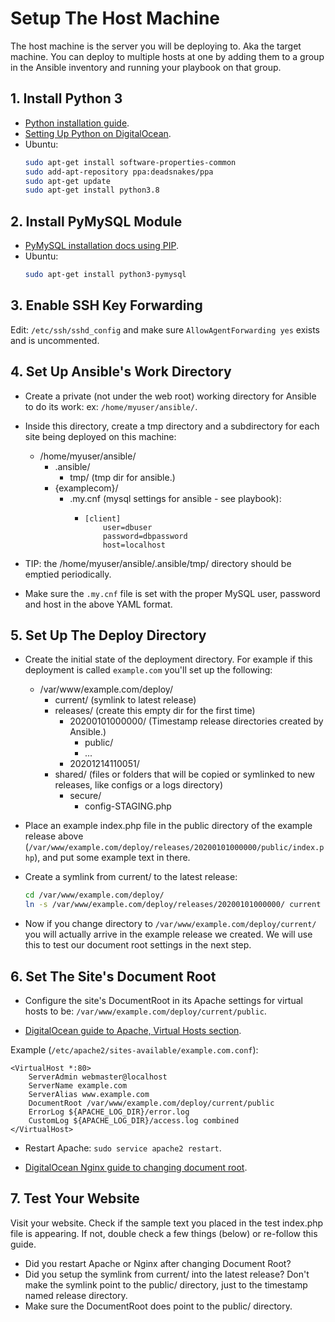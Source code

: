 # Setup The Host Machine

The host machine is the server you will be deploying to. Aka the target machine. You can deploy to multiple hosts at one by adding them to a group in the Ansible inventory and running your playbook on that group.

## 1. Install Python 3

- [Python installation guide](https://docs.python-guide.org/starting/install3/linux/).
- [Setting Up Python on DigitalOcean](https://www.digitalocean.com/community/tutorials/how-to-install-python-3-and-set-up-a-programming-environment-on-an-ubuntu-20-04-server).
- Ubuntu:
  ```bash
  sudo apt-get install software-properties-common
  sudo add-apt-repository ppa:deadsnakes/ppa
  sudo apt-get update
  sudo apt-get install python3.8
  ```

## 2. Install PyMySQL Module

- [PyMySQL installation docs using PIP](https://pypi.org/project/PyMySQL/#installation).
- Ubuntu:
  ```bash
  sudo apt-get install python3-pymysql
  ```

## 3. Enable SSH Key Forwarding

Edit: `/etc/ssh/sshd_config` and make sure `AllowAgentForwarding yes` exists and is uncommented.

## 4. Set Up Ansible's Work Directory

- Create a private (not under the web root) working directory for Ansible to do its work: ex: `/home/myuser/ansible/`.
- Inside this directory, create a tmp directory and a subdirectory for each site being deployed on this machine:
  - /home/myuser/ansible/
    - .ansible/
      - tmp/  (tmp dir for ansible.)
    - {examplecom}/
      - .my.cnf (mysql settings for ansible - see playbook):
        - ```
          [client]
              user=dbuser
              password=dbpassword
              host=localhost
          ```
- TIP: the /home/myuser/ansible/.ansible/tmp/ directory should be emptied periodically.

- Make sure the `.my.cnf` file is set with the proper MySQL user, password and host in the above YAML format.

## 5. Set Up The Deploy Directory

- Create the initial state of the deployment directory. For example if this deployment is called `example.com` you'll set up the following:

  - /var/www/example.com/deploy/
    - current/ (symlink to latest release)
    - releases/ (create this empty dir for the first time)
      - 20200101000000/ (Timestamp release directories created by Ansible.)
        - public/
        - ...
      - 20201214110051/
    - shared/ (files or folders that will be copied or symlinked to new releases, like configs or a logs directory)
      - secure/
        - config-STAGING.php

- Place an example index.php file in the public directory of the example release above (`/var/www/example.com/deploy/releases/20200101000000/public/index.php`), and put some example text in there.
- Create a symlink from current/ to the latest release:
  ```bash
  cd /var/www/example.com/deploy/
  ln -s /var/www/example.com/deploy/releases/20200101000000/ current
  ```
- Now if you change directory to `/var/www/example.com/deploy/current/` you will actually arrive in the example release we created. We will use this to test our document root settings in the next step.

## 6. Set The Site's Document Root

- Configure the site's DocumentRoot in its Apache settings for virtual hosts to be: `/var/www/example.com/deploy/current/public`.

- [DigitalOcean guide to Apache, Virtual Hosts section](https://www.digitalocean.com/community/tutorials/how-to-install-the-apache-web-server-on-ubuntu-18-04#step-5-%E2%80%94-setting-up-virtual-hosts-(recommended)).

Example (`/etc/apache2/sites-available/example.com.conf`):
```
<VirtualHost *:80>
    ServerAdmin webmaster@localhost
    ServerName example.com
    ServerAlias www.example.com
    DocumentRoot /var/www/example.com/deploy/current/public
    ErrorLog ${APACHE_LOG_DIR}/error.log
    CustomLog ${APACHE_LOG_DIR}/access.log combined
</VirtualHost>
```
- Restart Apache: `sudo service apache2 restart`.

- [DigitalOcean Nginx guide to changing document root](https://www.digitalocean.com/community/tutorials/how-to-move-an-nginx-web-root-to-a-new-location-on-ubuntu-18-04).

## 7. Test Your Website

Visit your website. Check if the sample text you placed in the test index.php file is appearing. If not, double check a few things (below) or re-follow this guide.
  * Did you restart Apache or Nginx after changing Document Root?
  * Did you setup the symlink from current/ into the latest release? Don't make the symlink point to the public/ directory, just to the timestamp named release directory.
  * Make sure the DocumentRoot does point to the public/ directory.

